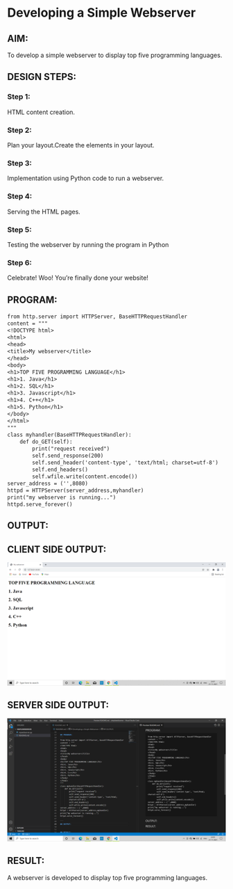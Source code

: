 # Developing a Simple Webserver
## AIM:
To develop a simple webserver to display top five programming languages.

## DESIGN STEPS:
### Step 1: 
HTML content creation.
### Step 2:
Plan your layout.Create the elements in your layout.
### Step 3:
Implementation using Python code to run a webserver.
### Step 4:
Serving the HTML pages.
### Step 5:
Testing the webserver by running the program in Python
### Step 6:
Celebrate! 
Woo! You’re finally done your website!

## PROGRAM:
```
from http.server import HTTPServer, BaseHTTPRequestHandler
content = """
<!DOCTYPE html>
<html>
<head>
<title>My webserver</title>
</head>
<body>
<h1>TOP FIVE PROGRAMMING LANGUAGE</h1>
<h1>1. Java</h1>
<h1>2. SQL</h1>
<h1>3. Javascript</h1>
<h1>4. C++</h1>
<h1>5. Python</h1>
</body>
</html>
"""
class myhandler(BaseHTTPRequestHandler):
    def do_GET(self):
        print("request received")
        self.send_response(200)
        self.send_header('content-type', 'text/html; charset=utf-8')
        self.end_headers()
        self.wfile.write(content.encode())
server_address = ('',8080)
httpd = HTTPServer(server_address,myhandler)
print("my webserver is running...")
httpd.serve_forever()

```
## OUTPUT:

## CLIENT SIDE OUTPUT:

![Output 1](./images/Output1.png)

## SERVER SIDE OUTPUT:

![Output 2](./images/Output2.png)

## RESULT:

A webserver is developed to display top five programming languages.
